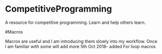 # CompetitiveProgramming
A resource for competitive programming. Learn and help others learn.

#Macros

Macros are useful and I am introducing them slowly into my workflow. Once I am familiar with some will add more
5th Oct 2018- added For loop macros